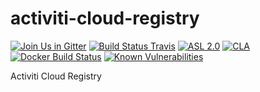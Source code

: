 # activiti-cloud-registry

[![Join Us in Gitter](https://badges.gitter.im/Activiti/Activiti7.svg)](https://gitter.im/Activiti/Activiti7?utm_source=badge&utm_medium=badge&utm_campaign=pr-badge&utm_content=badge)
[![Build Status Travis](https://travis-ci.org/Activiti/activiti-cloud-registry.svg?branch=master)](https://travis-ci.org/Activiti/activiti-cloud-registry)
[![ASL 2.0](https://img.shields.io/hexpm/l/plug.svg)](https://github.com/Activiti/activiti-cloud-registry/blob/master/LICENSE.txt)
[![CLA](https://cla-assistant.io/readme/badge/Activiti/activiti-cloud-registry)](https://cla-assistant.io/Activiti/activiti-cloud-registry)
[![Docker Build Status](https://img.shields.io/docker/build/activiti/activiti-cloud-registry.svg)](https://hub.docker.com/r/activiti/activiti-cloud-registry)
[![Known Vulnerabilities](https://snyk.io/test/github/Activiti/activiti-cloud-registry/badge.svg)](https://snyk.io/test/github/Activiti/activiti-cloud-registry)

Activiti Cloud Registry

